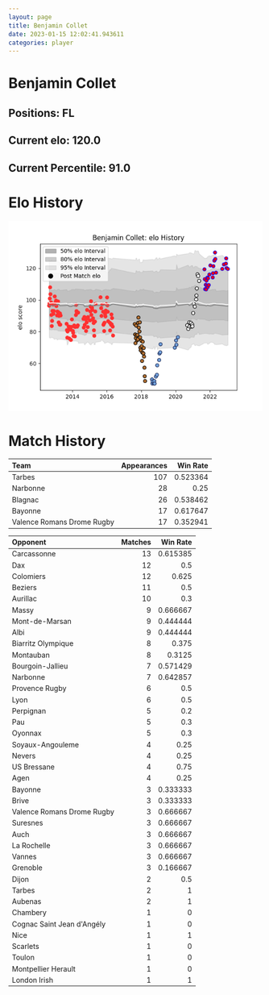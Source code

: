 ```yaml
---  
layout: page  
title: Benjamin Collet  
date: 2023-01-15 12:02:41.943611  
categories: player  
---
```

# Benjamin Collet

## Positions: FL

## Current elo: 120.0

## Current Percentile: 91.0

# Elo History


![elo history](history_BenjaminCollet.png)
# Match History


| Team                       |   Appearances |   Win Rate |
|:---------------------------|--------------:|-----------:|
| Tarbes                     |           107 |   0.523364 |
| Narbonne                   |            28 |   0.25     |
| Blagnac                    |            26 |   0.538462 |
| Bayonne                    |            17 |   0.617647 |
| Valence Romans Drome Rugby |            17 |   0.352941 |

| Opponent                   |   Matches |   Win Rate |
|:---------------------------|----------:|-----------:|
| Carcassonne                |        13 |   0.615385 |
| Dax                        |        12 |   0.5      |
| Colomiers                  |        12 |   0.625    |
| Beziers                    |        11 |   0.5      |
| Aurillac                   |        10 |   0.3      |
| Massy                      |         9 |   0.666667 |
| Mont-de-Marsan             |         9 |   0.444444 |
| Albi                       |         9 |   0.444444 |
| Biarritz Olympique         |         8 |   0.375    |
| Montauban                  |         8 |   0.3125   |
| Bourgoin-Jallieu           |         7 |   0.571429 |
| Narbonne                   |         7 |   0.642857 |
| Provence Rugby             |         6 |   0.5      |
| Lyon                       |         6 |   0.5      |
| Perpignan                  |         5 |   0.2      |
| Pau                        |         5 |   0.3      |
| Oyonnax                    |         5 |   0.3      |
| Soyaux-Angouleme           |         4 |   0.25     |
| Nevers                     |         4 |   0.25     |
| US Bressane                |         4 |   0.75     |
| Agen                       |         4 |   0.25     |
| Bayonne                    |         3 |   0.333333 |
| Brive                      |         3 |   0.333333 |
| Valence Romans Drome Rugby |         3 |   0.666667 |
| Suresnes                   |         3 |   0.666667 |
| Auch                       |         3 |   0.666667 |
| La Rochelle                |         3 |   0.666667 |
| Vannes                     |         3 |   0.666667 |
| Grenoble                   |         3 |   0.166667 |
| Dijon                      |         2 |   0.5      |
| Tarbes                     |         2 |   1        |
| Aubenas                    |         2 |   1        |
| Chambery                   |         1 |   0        |
| Cognac Saint Jean d'Angély |         1 |   0        |
| Nice                       |         1 |   1        |
| Scarlets                   |         1 |   0        |
| Toulon                     |         1 |   0        |
| Montpellier Herault        |         1 |   0        |
| London Irish               |         1 |   1        |